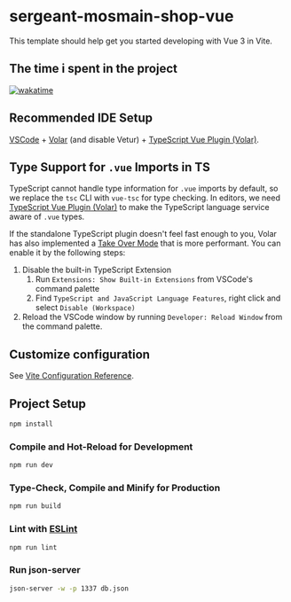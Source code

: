 # sergeant-mosmain-shop-vue

This template should help get you started developing with Vue 3 in Vite.

## The time i spent in the project

[![wakatime](https://wakatime.com/badge/user/bb404e48-d8d0-4eea-a0d3-bb8b21846f17/project/50facfbf-06e9-4241-ac31-fbc0cdf44084.svg)](https://wakatime.com/badge/user/bb404e48-d8d0-4eea-a0d3-bb8b21846f17/project/50facfbf-06e9-4241-ac31-fbc0cdf44084)

## Recommended IDE Setup

[VSCode](https://code.visualstudio.com/) + [Volar](https://marketplace.visualstudio.com/items?itemName=Vue.volar) (and disable Vetur) + [TypeScript Vue Plugin (Volar)](https://marketplace.visualstudio.com/items?itemName=Vue.vscode-typescript-vue-plugin).

## Type Support for `.vue` Imports in TS

TypeScript cannot handle type information for `.vue` imports by default, so we replace the `tsc` CLI with `vue-tsc` for type checking. In editors, we need [TypeScript Vue Plugin (Volar)](https://marketplace.visualstudio.com/items?itemName=Vue.vscode-typescript-vue-plugin) to make the TypeScript language service aware of `.vue` types.

If the standalone TypeScript plugin doesn't feel fast enough to you, Volar has also implemented a [Take Over Mode](https://github.com/johnsoncodehk/volar/discussions/471#discussioncomment-1361669) that is more performant. You can enable it by the following steps:

1. Disable the built-in TypeScript Extension
    1) Run `Extensions: Show Built-in Extensions` from VSCode's command palette
    2) Find `TypeScript and JavaScript Language Features`, right click and select `Disable (Workspace)`
2. Reload the VSCode window by running `Developer: Reload Window` from the command palette.

## Customize configuration

See [Vite Configuration Reference](https://vitejs.dev/config/).

## Project Setup

```sh
npm install
```

### Compile and Hot-Reload for Development

```sh
npm run dev
```

### Type-Check, Compile and Minify for Production

```sh
npm run build
```

### Lint with [ESLint](https://eslint.org/)

```sh
npm run lint
```

### Run json-server 

```sh
json-server -w -p 1337 db.json
```
